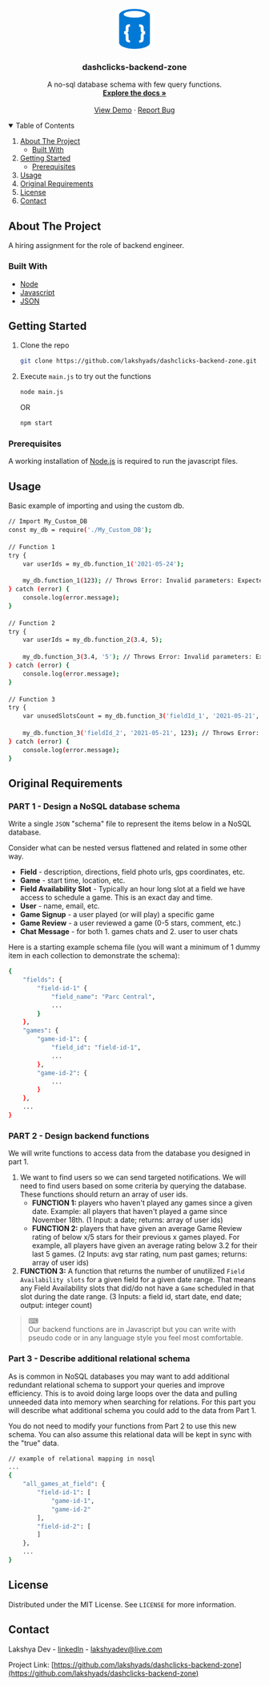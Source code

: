 <!-- PROJECT LOGO -->

#

<br />
<p align="center">
  <a href="https://github.com/lakshyads/dashclicks-backend-zone">
    <img src="images/nosql-database.png" alt="Logo" width="80" height="80">
  </a>

  <h3 align="center">dashclicks-backend-zone</h3>

  <p align="center">
    A no-sql database schema with few query functions.
    <br />
    <a href="https://github.com/lakshyads/dashclicks-backend-zone"><strong>Explore the docs »</strong></a>
    <br />
    <br />
    <a href="https://github.com/lakshyads/dashclicks-backend-zone">View Demo</a>
    ·
    <a href="https://github.com/lakshyads/dashclicks-backend-zone/issues/new/choose">Report Bug</a>
  </p>
</p>

<!-- TABLE OF CONTENTS -->
<details open="open">
  <summary>Table of Contents</summary>
  <ol>
    <li>
      <a href="#about-the-project">About The Project</a>
      <ul>
        <li><a href="#built-with">Built With</a></li>
      </ul>
    </li>
    <li>
      <a href="#getting-started">Getting Started</a>
      <ul>
        <li><a href="#prerequisites">Prerequisites</a></li>
      </ul>
    </li>
    <li><a href="#usage">Usage</a></li>
    <li><a href="#original-requirements">Original Requirements</a></li>
    <li><a href="#license">License</a></li>
    <li><a href="#contact">Contact</a></li>
  </ol>
</details>

<!-- ABOUT THE PROJECT -->

## About The Project

A hiring assignment for the role of backend engineer.

### Built With

- [Node](https://nodejs.org/en/)
- [Javascript](https://www.javascript.com/)
- [JSON](https://www.json.org/json-en.html)

<!-- GETTING STARTED -->

## Getting Started

1. Clone the repo

   ```sh
   git clone https://github.com/lakshyads/dashclicks-backend-zone.git
   ```

2. Execute `main.js` to try out the functions

   ```sh
   node main.js
   ```

   OR

   ```sh
   npm start
   ```

### Prerequisites

A working installation of [Node.js](https://nodejs.org/en/) is required to run the javascript files.

<!-- USAGE EXAMPLES -->

## Usage

Basic example of importing and using the custom db.

```sh
// Import My_Custom_DB
const my_db = require('./My_Custom_DB');

// Function 1
try {
    var userIds = my_db.function_1('2021-05-24');

    my_db.function_1(123); // Throws Error: Invalid parameters: Expected (string) but found (number)
} catch (error) {
    console.log(error.message);
}

// Function 2
try {
    var userIds = my_db.function_2(3.4, 5);

    my_db.function_3(3.4, '5'); // Throws Error: Invalid parameters: Expected (number, number) but found (number, string)
} catch (error) {
    console.log(error.message);
}

// Function 3
try {
    var unusedSlotsCount = my_db.function_3('fieldId_1', '2021-05-21', '2021-05-29');

    my_db.function_3('fieldId_2', '2021-05-21', 123); // Throws Error: Invalid parameters: Expected (string, string, string) but found (string, string, number)
} catch (error) {
    console.log(error.message);
}
```

<!-- CONTRIBUTING -->

## Original Requirements

### PART 1 - Design a NoSQL database schema

Write a single `JSON` "schema" file to represent the items below in a NoSQL database.

Consider what can be nested versus flattened and related in some other way.

- **Field** - description, directions, field photo urls, gps coordinates, etc.
- **Game** - start time, location, etc.
- **Field Availability Slot** - Typically an hour long slot at a field we have access to schedule a game. This is an exact day and time.
- **User** - name, email, etc.
- **Game Signup** - a user played (or will play) a specific game
- **Game Review** - a user reviewed a game (0-5 stars, comment, etc.)
- **Chat Message** - for both 1. games chats and 2. user to user chats

Here is a starting example schema file (you will want a minimum of 1 dummy item in each collection to demonstrate the schema):

```sh
{
    "fields": {
        "field-id-1" {
            "field_name": "Parc Central",
            ...
        }
    },
    "games": {
        "game-id-1": {
            "field_id": "field-id-1",
            ...
        },
        "game-id-2": {
            ...
        }
    },
    ...
}
```

### PART 2 - Design backend functions

We will write functions to access data from the database you designed in part 1.

1. We want to find users so we can send targeted notifications. We will need to find users based on some criteria by querying the database. These functions should return an array of user ids.
   - **FUNCTION 1:** players who haven't played any games since a given date. Example: all players that haven't played a game since November 18th. \(1 Input: a date; returns: array of user ids\)
   - **FUNCTION 2:** players that have given an average Game Review rating of below x/5 stars for their previous x games played. For example, all players have given an average rating below 3.2 for their last 5 games. \(2 Inputs: avg star rating, num past games; returns: array of user ids)
2. **FUNCTION 3:** A function that returns the number of unutilized `Field Availability slots` for a given field for a given date range. That means any Field Availability slots that did/do not have a `Game` scheduled in that slot during the date range. \(3 Inputs: a field id, start date, end date; output: integer count\)

> ⌨  
> Our backend functions are in Javascript but you can write with pseudo code or in any language style you feel most comfortable.

### Part 3 - Describe additional relational schema

As is common in NoSQL databases you may want to add additional redundant relational schema to support your queries and improve efficiency.
This is to avoid doing large loops over the data and pulling unneeded data into memory when searching for relations.
For this part you will describe what additional schema you could add to the data from Part 1.

You do not need to modify your functions from Part 2 to use this new schema.
You can also assume this relational data will be kept in sync with the "true" data.

```sh
// example of relational mapping in nosql
...
{
    "all_games_at_field": {
        "field-id-1": [
            "game-id-1",
            "game-id-2"
        ],
        "field-id-2": [
        ]
    },
    ...
}
```

<!-- LICENSE -->

## License

Distributed under the MIT License. See `LICENSE` for more information.

<!-- CONTACT -->

## Contact

Lakshya Dev - [linkedIn](https://www.linkedin.com/in/lakshya-dev-502034162) - lakshyadev@live.com

Project Link: [https://github.com/lakshyads/dashclicks-backend-zone](https://github.com/lakshyads/dashclicks-backend-zone)

<!-- MARKDOWN LINKS & IMAGES -->
<!-- https://www.markdownguide.org/basic-syntax/#reference-style-links -->

[license-shield]: https://img.shields.io/github/license/lakshyads/dashclicks-backend-zone?style=for-the-badge
[license-url]: https://github.com/lakshyads/dashclicks-backend-zone/blob/929ea2229b6176311352017286345463c9fbcca9/LICENSE.txt
